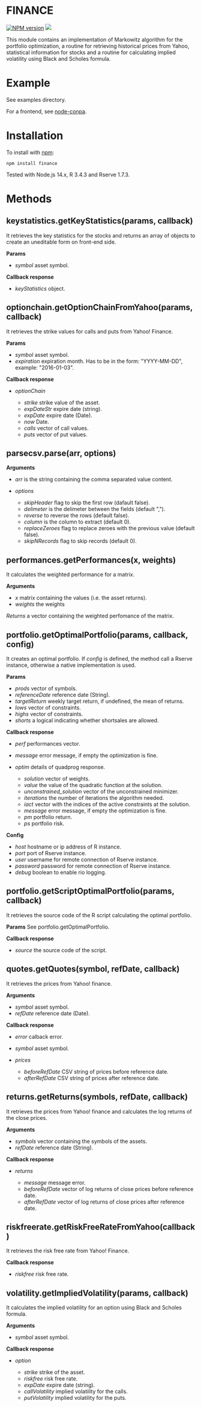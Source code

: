 FINANCE
=======
[![NPM version](https://badge.fury.io/js/finance.svg)](http://badge.fury.io/js/finance)
![](https://github.com/albertosantini/node-finance/workflows/CI/badge.svg)

This module contains an implementation of Markowitz algorithm for the
portfolio optimization, a routine for retrieving historical prices from Yahoo,
statistical information for stocks and a routine for calculating implied
volatility using Black and Scholes formula.

Example
========

See examples directory.

For a frontend, see [node-conpa](http://github.com/albertosantini/node-conpa).

Installation
============

To install with [npm](http://github.com/isaacs/npm):

    npm install finance

Tested with Node.js 14.x, R 3.4.3 and Rserve 1.7.3.

Methods
=======

keystatistics.getKeyStatistics(params, callback)
------------------------------

It retrieves the key statistics for the stocks and returns an array of objects
to create an uneditable form on front-end side.

**Params**

- *symbol* asset symbol.

**Callback response**

- *keyStatistics* object.

optionchain.getOptionChainFromYahoo(params, callback)
---------------------------------

It retrieves the strike values for calls and puts from Yahoo! Finance.

**Params**

- *symbol* asset symbol.
- *expiration* expiration month. Has to be in the form: "YYYY-MM-DD", example: "2016-01-03".

**Callback response**

- *optionChain*

    - *strike* strike value of the asset.
    - *expDateStr* expire date (string).
    - *expDate* expire date (Date).
    - *now* Date.
    - *calls* vector of call values.
    - *puts* vector of put values.

parsecsv.parse(arr, options)
--------------

**Arguments**

- *arr* is the string containing the comma separated value content.

- *options*

    - *skipHeader* flag to skip the first row (dafault false).
    - *delimeter* is the delimeter between the fields (default ",").
    - *reverse* to reverse the rows (default false).
    - *column* is the column to extract (default 0).
    - *replaceZeroes* flag to replace zeroes with the previous value (default false).
    - *skipNRecords* flag to skip records (default 0).

performances.getPerformances(x, weights)
----------------------------

It calculates the weighted performance for a matrix.

**Arguments**

- *x* matrix containing the values (i.e. the asset returns).
- *weights* the weights

*Returns* a vector containing the weighted perfomance of the matrix.

portfolio.getOptimalPortfolio(params, callback, config)
-----------------------------

It creates an optimal portfolio. If *config* is defined, the method call a
Rserve instance, otherwise a native implementation is used.

**Params**

- *prods* vector of symbols.
- *referenceDate* reference date (String).
- *targetReturn* weekly target return, if undefined, the mean of returns.
- *lows* vector of constraints.
- *highs* vector of constraints.
- *shorts* a logical indicating whether shortsales are allowed.

**Callback response**

- *perf* performances vector.
- *message* error message, if empty the optimization is fine.
- *optim* details of quadprog response.

    - *solution* vector of weights.
    - *value* the value of the quadratic function at the solution.
    - *unconstrained_solution* vector of the unconstrained minimizer.
    - *iterations* the number of iterations the algorithm needed.
    - *iact* vector with the indices of the active constraints at the solution.
    - *message* error message, if empty the optimization is fine.
    - *pm* portfolio return.
    - *ps* portfolio risk.

**Config**

- *host* hostname or ip address of R instance.
- *port* port of Rserve instance.
- *user* username for remote connection of Rserve instance.
- *password* password for remote connection of Rserve instance.
- *debug* boolean to enable rio logging.

portfolio.getScriptOptimalPortfolio(params, callback)
-----------------------------------

It retrieves the source code of the R script calculating the optimal portfolio.

**Params** See portfolio.getOptimalPortfolio.

**Callback response**

- *source* the source code of the script.

quotes.getQuotes(symbol, refDate, callback)
----------------

It retrieves the prices from Yahoo! finance.

**Arguments**

- *symbol* asset symbol.
- *refDate* reference date (Date).

**Callback response**

- *error* calback error.
- *symbol* asset symbol.
- *prices*

    - *beforeRefDate* CSV string of prices before reference date.
    - *afterRefDate* CSV string of prices after reference date.

returns.getReturns(symbols, refDate, callback)
------------------

It retrieves the prices from Yahoo! finance and calculates the log returns of
the close prices.

**Arguments**

- *symbols* vector containing the symbols of the assets.
- *refDate* reference date (String).

**Callback response**

- *returns*

    - *message* message error.
    - *beforeRefDate* vector of log returns of close prices before reference date.
    - *afterRefDate* vector of log returns of close prices after reference date.

riskfreerate.getRiskFreeRateFromYahoo(callback)
-------------------------------------

It retrieves the risk free rate from Yahoo! Finance.

**Callback response**

- *riskfree* risk free rate.

volatility.getImpliedVolatility(params, callback)
-------------------------------

It calculates the implied volatility for an option using Black and Scholes
formula.

**Arguments**

- *symbol* asset symbol.

**Callback response**

- *option*

    - *strike* strike of the asset.
    - *riskfree* risk free rate.
    - *expDate* expire date (string).
    - *callVolatility* implied volatility for the calls.
    - *putVolatility* implied volatility for the puts.
